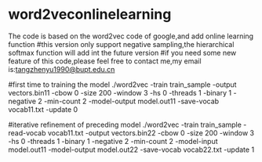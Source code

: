 # word2veconlinelearning
The code is based on the word2vec code of google,and add online learning function
#this version only support negative sampling,the hierarchical softmax function will add int the future version
#if you need some new feature of this code,please feel free to contact me,my email is:tangzhenyu1990@bupt.edu.cn

#first time to training the model
./word2vec -train train_sample -output vectors.bin11 -cbow 0 -size 200 -window 3 -hs 0  -threads 1 -binary 1 -negative 2 -min-count 2 -model-output model.out11  -save-vocab vocab11.txt -update 0 

#iterative refinement of preceding model
./word2vec -train train_sample -read-vocab vocab11.txt -output vectors.bin22 -cbow 0 -size 200 -window 3 -hs 0 -threads 1 -binary 1 -negative 2 -min-count 2 -model-input model.out11 -model-output model.out22   -save-vocab vocab22.txt -update 1  
